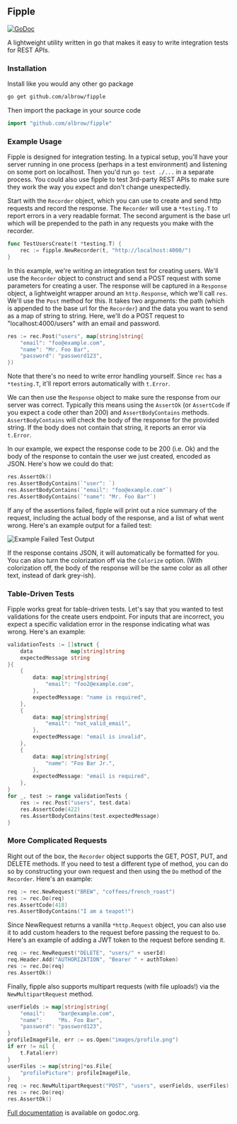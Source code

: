 Fipple
------

[![GoDoc](https://godoc.org/github.com/albrow/fipple?status.svg)](https://godoc.org/github.com/albrow/fipple)

A lightweight utility written in go that makes it easy to write integration tests for REST APIs.

### Installation

Install like you would any other go package

``` bash
go get github.com/albrow/fipple
```

Then import the package in your source code

``` go
import "github.com/albrow/fipple"
```

### Example Usage

Fipple is designed for integration testing. In a typical setup, you'll have your server
running in one process (perhaps in a test environment) and listening on some port on localhost.
Then you'd run `go test ./...` in a separate process. You could also use fipple to test
3rd-party REST APIs to make sure they work the way you expect and don't change unexpectedly.

Start with the `Recorder` object, which you can use to create and send http requests and record
the response. The `Recorder` will use a `*testing.T` to report errors in a very readable format.
The second argument is the base url which will be prepended to the path in any requests you make
with the recorder.

```go
func TestUsersCreate(t *testing.T) {
	rec := fipple.NewRecorder(t, "http://localhost:4000/")
}
```

In this example, we're writing an integration test for creating users. We'll use the `Recorder`
object to construct and send a POST request with some parameters for creating a user. The response
will be captured in a `Response` object, a lightweight wrapper around an `http.Response`, which
we'll call `res`. We'll use the `Post` method for this. It takes two arguments: the path (which
is appended to the base url for the `Recorder`) and the data you want to send as a map of string
to string. Here, we'll do a POST request to "localhost:4000/users" with an email and password.

```go
res := rec.Post("users", map[string]string{
	"email": "foo@example.com",
	"name": "Mr. Foo Bar",
	"password": "password123",
})
```

Note that there's no need to write error handling yourself. Since `rec` has a `*testing.T`,
it'll report errors automatically with `t.Error`.

We can then use the `Response` object to make sure the response from our server was correct.
Typically this means using the `AssertOk` (or `AssertCode` if you expect a code other than 200)
and `AssertBodyContains` methods. `AssertBodyContains` will check the body of the response for
the provided string. If the body does not contain that string, it reports an error via `t.Error`.

In our example, we expect the response code to be 200 (i.e. Ok) and the body of the response to
contain the user we just created, encoded as JSON. Here's how we could do that:

```go
res.AssertOk()
res.AssertBodyContains(`"user": `)
res.AssertBodyContains(`"email": "foo@example.com"`)
res.AssertBodyContains(`"name": "Mr. Foo Bar"`)
```

If any of the assertions failed, fipple will print out a nice summary of the request, including
the actual body of the response, and a list of what went wrong. Here's an example output for a
failed test:

![Example Failed Test Output](http://oi59.tinypic.com/rj37kk.jpg)

If the response contains JSON, it will automatically be formatted for you. You can also turn the
colorization off via the `Colorize` option. (With colorization off, the body of the response will
be the same color as all other text, instead of dark grey-ish).

### Table-Driven Tests

Fipple works great for table-driven tests. Let's say that you wanted to test validations for
the create users endpoint. For inputs that are incorrect, you expect a specific validation
error in the response indicating what was wrong. Here's an example:

```go
validationTests := []struct {
	data            map[string]string
	expectedMessage string
}{
	{
		data: map[string]string{
			"email": "foo2@example.com",
		},
		expectedMessage: "name is required",
	},
	{
		data: map[string]string{
			"email": "not_valid_email",
		},
		expectedMessage: "email is invalid",
	},
	{
		data: map[string]string{
			"name": "Foo Bar Jr.",
		},
		expectedMessage: "email is required",
	},
}
for _, test := range validationTests {
	res := rec.Post("users", test.data)
	res.AssertCode(422)
	res.AssertBodyContains(test.expectedMessage)
}
```

### More Complicated Requests

Right out of the box, the `Recorder` object supports the GET, POST, PUT, and DELETE methods.
If you need to test a different type of method, you can do so by constructing your own request
and then using the `Do` method of the `Recorder`. Here's an example:

```go
req := rec.NewRequest("BREW", "coffees/french_roast")
res := rec.Do(req)
res.AssertCode(418)
res.AssertBodyContains("I am a teapot!")
```

Since NewRequest returns a vanilla `*http.Request` object, you can also use it to add custom
headers to the request before passing the request to `Do`. Here's an example of adding a JWT
token to the request before sending it.

```go
req := rec.NewRequest("DELETE", "users/" + userId)
req.Header.Add("AUTHORIZATION", "Bearer " + authToken)
res := rec.Do(req)
res.AssertOk()
```

Finally, fipple also supports multipart requests (with file uploads!) via the `NewMultipartRequest`
method.

```go
userFields := map[string]string{
	"email":    "bar@example.com",
	"name":     "Ms. Foo Bar",
	"password": "password123",
}
profileImageFile, err := os.Open("images/profile.png")
if err != nil {
	t.Fatal(err)
}
userFiles := map[string]*os.File{
	"profilePicture": profileImageFile,
}
req := rec.NewMultipartRequest("POST", "users", userFields, userFiles)
res := rec.Do(req)
res.AssertOk()
```

[Full documentation](http://godoc.org/github.com/albrow/fipple) is available on godoc.org.
